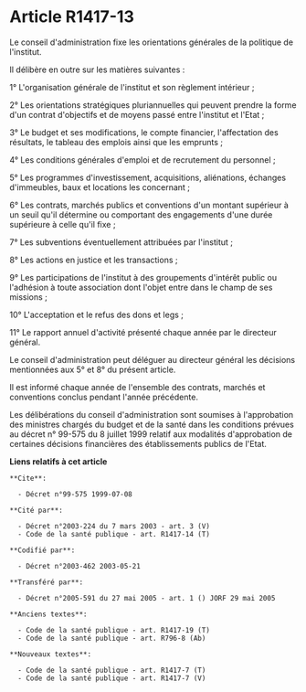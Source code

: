 # Article R1417-13

Le conseil d'administration fixe les orientations générales de la politique de l'institut.

Il délibère en outre sur les matières suivantes :

1° L'organisation générale de l'institut et son règlement intérieur ;

2° Les orientations stratégiques pluriannuelles qui peuvent prendre la forme d'un contrat d'objectifs et de moyens passé
entre l'institut et l'Etat ;

3° Le budget et ses modifications, le compte financier, l'affectation des résultats, le tableau des emplois ainsi que les
emprunts ;

4° Les conditions générales d'emploi et de recrutement du personnel ;

5° Les programmes d'investissement, acquisitions, aliénations, échanges d'immeubles, baux et locations les concernant ;

6° Les contrats, marchés publics et conventions d'un montant supérieur à un seuil qu'il détermine ou comportant des
engagements d'une durée supérieure à celle qu'il fixe ;

7° Les subventions éventuellement attribuées par l'institut ;

8° Les actions en justice et les transactions ;

9° Les participations de l'institut à des groupements d'intérêt public ou l'adhésion à toute association dont l'objet entre
dans le champ de ses missions ;

10° L'acceptation et le refus des dons et legs ;

11° Le rapport annuel d'activité présenté chaque année par le directeur général.

Le conseil d'administration peut déléguer au directeur général les décisions mentionnées aux 5° et 8° du présent article.

Il est informé chaque année de l'ensemble des contrats, marchés et conventions conclus pendant l'année précédente.

Les délibérations du conseil d'administration sont soumises à l'approbation des ministres chargés du budget et de la santé
dans les conditions prévues au décret n° 99-575 du 8 juillet 1999 relatif aux modalités d'approbation de certaines décisions
financières des établissements publics de l'Etat.

**Liens relatifs à cet article**

	**Cite**:

	  - Décret n°99-575 1999-07-08

	**Cité par**:

	  - Décret n°2003-224 du 7 mars 2003 - art. 3 (V)
	  - Code de la santé publique - art. R1417-14 (T)

	**Codifié par**:

	  - Décret n°2003-462 2003-05-21

	**Transféré par**:

	  - Décret n°2005-591 du 27 mai 2005 - art. 1 () JORF 29 mai 2005

	**Anciens textes**:

	  - Code de la santé publique - art. R1417-19 (T)
	  - Code de la santé publique - art. R796-8 (Ab)

	**Nouveaux textes**:

	  - Code de la santé publique - art. R1417-7 (T)
	  - Code de la santé publique - art. R1417-7 (V)
